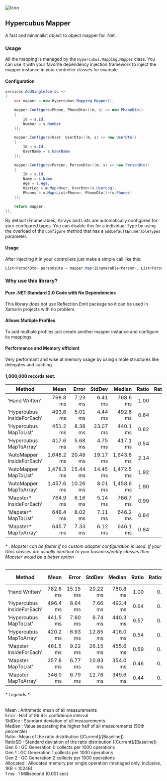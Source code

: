 ![Icon](https://avatars.githubusercontent.com/u/29736865?s=128&v=4)

## Hypercubus Mapper
A fast and minimalist object to object mapper for .Net.

### Usage

All the mapping is managed by the `Hypercubus.Mapping.Mapper` class. You can use it with your favorite dependency injection framework to inject the mapper instance in your controller classes for example.

#### Configuration
```csharp
services.AddSingleton(sc =>
{
    var mapper = new Hypercubus.Mapping.Mapper();

    mapper.Configure<Phone, PhoneDto>((m, s) => new PhoneDto()
    {
        Id = s.Id,
        Number = s.Number
    });

    mapper.Configure<User, UserDto>((m, s) => new UserDto()
    {
        Id = s.Id,
        UserName = s.UserName
    });

    mapper.Configure<Person, PersonDto>((m, s) => new PersonDto()
    {
        Id = s.Id,
        Name = s.Name,
        Age = s.Age,
        UserLog = m.Map<User, UserDto>(s.UserLog),
        Phones = m.Map<List<Phone>, PhoneDto[]>(s.Phones)
    });

    return mapper;
});
```
By default IEnumerables, Arrays and Lists are automatically configured for your configured types. You can disable this for a individual Type by using the overload of the `Configure` method that has a `addDefaultEnumerableTypes` parameter.

#### Usage
After injecting it in your controllers just make a simple call like this:

```csharp
List<PersonDto> personsDto = mapper.Map<IEnumerable<Person>, List<PersonDto>>(persons);
```

### Why use this library?

#### Pure .NET Standard 2.0 Code with No Dependencies

This library does not use Reflection.Emit package so it can be used in Xamarin projects with no problem.


#### Allows Multiple Profiles

To add multiple profiles just create another mapper instance and configure its mappings.


#### Performance and Memory efficient
Very performant and wise at memory usage by using simple structures like delegates and caching.

#### 1,000,000 records test:

|                     Method |       Mean |    Error |   StdDev |     Median | Ratio | RatioSD |      Gen 0 |      Gen 1 |     Gen 2 | Allocated |
|--------------------------- |-----------:|---------:|---------:|-----------:|------:|--------:|-----------:|-----------:|----------:|----------:|
|             'Hand Written' |   768.8 ms |  7.23 ms |  6.41 ms |   768.6 ms |  1.00 |    0.00 | 40000.0000 | 13000.0000 |         - |    244 MB |
| 'Hypercubus InsideForEach' |   493.6 ms |  5.01 ms |  4.44 ms |   492.6 ms |  0.64 |    0.01 | 28000.0000 |  9000.0000 |         - |    184 MB |
|     'Hypercubus MapToList' |   451.2 ms |  8.38 ms | 23.07 ms |   440.1 ms |  0.62 |    0.03 | 28000.0000 |  9000.0000 |         - |    184 MB |
|    'Hypercubus MapToArray' |   417.6 ms |  5.68 ms |  4.75 ms |   417.1 ms |  0.54 |    0.01 | 28000.0000 |  9000.0000 |         - |    175 MB |
| 'AutoMapper InsideForEach' | 1,648.2 ms | 20.49 ms | 19.17 ms | 1,643.8 ms |  2.14 |    0.03 | 51000.0000 | 18000.0000 | 1000.0000 |    314 MB |
|     'AutoMapper MapToList' | 1,478.3 ms | 15.44 ms | 14.45 ms | 1,472.5 ms |  1.92 |    0.03 | 51000.0000 | 18000.0000 | 1000.0000 |    314 MB |
|    'AutoMapper MapToArray' | 1,457.6 ms | 10.26 ms |  8.01 ms | 1,458.6 ms |  1.90 |    0.02 | 51000.0000 | 18000.0000 | 1000.0000 |    305 MB |
|   'Mapster* InsideForEach' |   764.9 ms |  6.16 ms |  5.14 ms |   766.7 ms |  0.99 |    0.01 | 37000.0000 | 12000.0000 |         - |    237 MB |
|       'Mapster* MapToList' |   648.4 ms |  8.02 ms |  7.11 ms |   646.2 ms |  0.84 |    0.01 | 37000.0000 | 12000.0000 |         - |    229 MB |
|      'Mapster* MapToArray' |   645.7 ms |  7.33 ms |  6.12 ms |   646.1 ms |  0.84 |    0.01 | 37000.0000 | 12000.0000 |         - |    229 MB |

###### * : Mapster can be faster if no custom adapter configuration is used. If your Dtos classes are usually identical to your business/entity classes then Mapster would be a better option

|                     Method |       Mean |    Error |    StdDev |     Median | Ratio | RatioSD |      Gen 0 |      Gen 1 |     Gen 2 | Allocated |
|--------------------------- |-----------:|---------:|----------:|-----------:|------:|--------:|-----------:|-----------:|----------:|----------:|
|             'Hand Written' |   782.8 ms | 15.15 ms |  20.22 ms |   780.8 ms |  1.00 |    0.00 | 40000.0000 | 13000.0000 |         - |    244 MB |
| 'Hypercubus InsideForEach' |   496.4 ms |  8.64 ms |   7.66 ms |   492.4 ms |  0.64 |    0.02 | 28000.0000 |  9000.0000 |         - |    184 MB |
|     'Hypercubus MapToList' |   441.5 ms |  7.60 ms |   6.74 ms |   440.3 ms |  0.57 |    0.02 | 28000.0000 |  9000.0000 |         - |    184 MB |
|    'Hypercubus MapToArray' |   420.2 ms |  6.93 ms |  12.85 ms |   416.0 ms |  0.54 |    0.03 | 28000.0000 |  9000.0000 |         - |    175 MB |
|    'Mapster InsideForEach' |   461.5 ms |  9.22 ms |  26.15 ms |   455.6 ms |  0.59 |    0.03 | 29000.0000 | 10000.0000 |         - |    191 MB |
|        'Mapster MapToList' |   357.8 ms |  6.77 ms |  10.93 ms |   354.0 ms |  0.46 |    0.02 | 29000.0000 | 10000.0000 |         - |    183 MB |
|       'Mapster MapToArray' |   346.0 ms |  6.79 ms |  12.76 ms |   349.6 ms |  0.44 |    0.02 | 29000.0000 | 10000.0000 |         - |    183 MB |

###### * Legends *
 Mean      : Arithmetic mean of all measurements\
  Error     : Half of 99.9% confidence interval\
  StdDev    : Standard deviation of all measurements\
  Median    : Value separating the higher half of all measurements (50th percentile)\
  Ratio     : Mean of the ratio distribution ([Current]/[Baseline])\
  RatioSD   : Standard deviation of the ratio distribution ([Current]/[Baseline])\
  Gen 0     : GC Generation 0 collects per 1000 operations\
  Gen 1     : GC Generation 1 collects per 1000 operations\
  Gen 2     : GC Generation 2 collects per 1000 operations\
  Allocated : Allocated memory per single operation (managed only, inclusive, 1KB = 1024B)\
  1 ms      : 1 Millisecond (0.001 sec)
